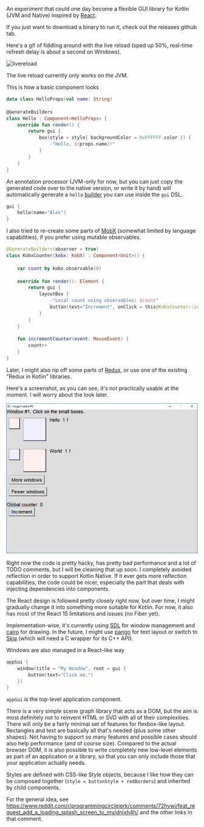 An experiment that could one day become a flexible GUI library for Kotlin (JVM and Native) inspired by [React](https://reactjs.org/).

If you just want to download a binary to run it, check out the releases github tab.

Here's a gif of fiddling around with the live reload (sped up 50%, real-time refresh delay is about a second on Windows).

![livereload](https://imgur.com/6a9df6J.gif)

The live reload currently only works on the JVM.

This is how a basic component looks

```kotlin
data class HelloProps(val name: String)

@GenerateBuilders
class Hello : Component<HelloProps> {
    override fun render() {
        return gui {
            box(style = style{ backgroundColor = 0xFFFFFF.color }) {
                -"Hello, ${props.name}!"
            }
        }
    }
}
```

An annotation processor (JVM-only for now, but you can just copy the generated code over to the native version, or write it by hand) will automatically generate a `hello` [builder](https://kotlinlang.org/docs/reference/type-safe-builders.html) you can use inside the `gui` DSL.

```kotlin
gui {
    hello(name="Alex")
}
```

I also tried to re-create some parts of [MobX](https://mobx.js.org/) (somewhat limited by language capabilities), if you prefer using mutable observables.

```kotlin
@GenerateBuilders(observer = true)
class KobxCounter(kobx: KobX) : Component<Unit>() {

    var count by kobx.observable(0)

    override fun render(): Element {
        return gui {
            layoutBox {
                -"Local count using observables: $count"
                button(text="Increment", onClick = this@KobxCounter::incrementCounter)
            }
        }
    }

    fun incrementCounter(event: MouseEvent) {
        count++
    }
}
```

Later, I might also rip off some parts of [Redux](http://redux.js.org/), or use one of the existing "Redux in Kotlin" libraries.

Here's a screenshot, as you can see, it's not practically usable at the moment. I will worry about the look later.

![screenshot](screenshot.png)

Right now the code is pretty hacky, has pretty bad performance and a lot of TODO comments, but I will be cleaning that up soon. I completely avoided reflection in order to support Kotlin Native. If it ever gets more reflection capabilities, the code could be nicer, especially the part that deals with injecting dependencies into components.

The React design is followed pretty closely right now, but over time, I might gradually change it into something more suitable for Kotlin. For now, it also has most of the React 15 limitations and issues (no Fiber yet).

Implementation-wise, it's currently using [SDL](http://libsdl.org/) for window management and [cairo](https://www.cairographics.org/) for drawing. In the future, I might use [pango](http://www.pango.org/) for text layout or switch to [Skia](https://skia.org/) (which will need a C wrapper for its C++ API).

Windows are also managed in a React-like way

```kotlin
appGui {
    window(title = "My Window", root = gui {
        button(text="Click me.")
    })
}
```

`appGui` is the top-level application component.

There is a very simple scene graph library that acts as a DOM, but the aim is most definitely not to reinvent HTML or SVG with all of their complexities. There will only be a fairly minimal set of features for flexbox-like layout. Rectangles and text are basically all that's needed (plus some other shapes). Not having to support so many features and possible cases should also help performance (and of course size). Compared to the actual browser DOM, it is also possible to write completely new low-level elements as part of an application or a library, so that you can only include those that your application actually needs.

Styles are defined with CSS-like Style objects, because I like how they can be composed together (`style = buttonStyle + redBorders`) and inherited by child components.

For the general idea, see https://www.reddit.com/r/programmingcirclejerk/comments/72hvwj/feat_request_add_a_loading_splash_screen_to_my/dnixh4h/ and the other links in that comment.

